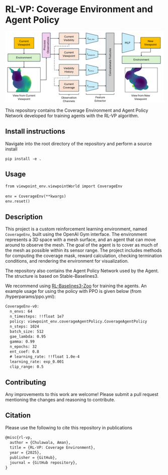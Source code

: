 # RL-VP: Coverage Environment and Agent Policy
![Alt Text](/media/architecture.png)

This repository contains the Coverage Environment and Agent Policy Network developed for training agents with the RL-VP algorithm. 

## Install instructions

Navigate into the root directory of the repository and perform a source install

```
pip install -e .
```

## Usage

```
from viewpoint_env.viewpointWorld import CoverageEnv

env = CoverageEnv(**kwargs)
env.reset()
```


## Description

This project is a custom reinforcement learning environment, named `CoverageEnv`, built using the OpenAI Gym interface. The environment represents a 3D space with a mesh surface, and an agent that can move around to observe the mesh. The goal of the agent is to cover as much of the mesh as possible within its sensor range. The project includes methods for computing the coverage mask, reward calculation, checking termination conditions, and rendering the environment for visualization.

The repository also contains the Agent Policy Network used by the Agent. The structure is based on Stable-Baselines3.

We recommend using [RL-Baselines3-Zoo](https://github.com/DLR-RM/rl-baselines3-zoo) for training the agents. An example usage for using the policy with PPO is given below (from /hyperparams/ppo.yml):

```
CoverageEnv-v0:
  n_envs: 64
  n_timesteps: !!float 1e7
  policy: viewpoint_env.coverageAgentPolicy.CoverageAgentPolicy
  n_steps: 1024
  batch_size: 512
  gae_lambda: 0.95
  gamma: 0.99
  n_epochs: 32
  ent_coef: 0.8
  # learning_rate: !!float 1.0e-4
  learning_rate: exp_0.001
  clip_range: 0.5
```

## Contributing
Any improvements to this work are welcome! Please submit a pull request mentioning the changes and reasoning to contribute.

## Citation
Please use the following to cite this repository in publications

```
@misc{rl-vp,
  author = {Chulawala, Aman},
  title = {RL-VP: Coverage Environment},
  year = {2025},
  publisher = {GitHub},
  journal = {GitHub repository},
}
```